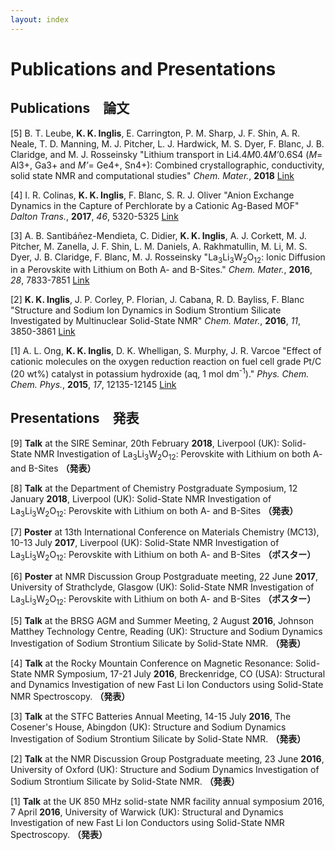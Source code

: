 ```yaml
---
layout: index
---
```

# Publications and Presentations

## Publications　論文

[5\] B. T. Leube, **K. K. Inglis**, E. Carrington, P. M. Sharp, J. F. Shin, A. R. Neale, T. D. Manning, M. J. Pitcher, L. J. Hardwick, M. S. Dyer, F. Blanc, J. B. Claridge, and M. J. Rosseinsky
"Lithium transport in Li4.4<i>M</i>0.4<i>M’</i>0.6S4 (<i>M</i>= Al3+, Ga3+ and <i>M’</i>= Ge4+, Sn4+): Combined crystallographic, conductivity, solid state NMR and computational studies"
*Chem. Mater.*, **2018** [Link](https://pubs.acs.org/doi/10.1021/acs.chemmater.8b03175)

[4\] I. R. Colinas, **K. K. Inglis**, F. Blanc, S. R. J. Oliver
"Anion Exchange Dynamics in the Capture of Perchlorate by a Cationic Ag-Based MOF"
*Dalton Trans.*, **2017**, *46*, 5320-5325 [Link](http://pubs.rsc.org/en/content/articlelanding/2014/dt/c7dt00475c#!divAbstract)

[3\] A. B. Santibáñez-Mendieta, C. Didier, **K. K. Inglis**, A. J. Corkett, M. J. Pitcher, M. Zanella, J. F. Shin, L. M. Daniels, A. Rakhmatullin, M. Li, M. S. Dyer, J. B. Claridge, F. Blanc, M. J. Rosseinsky
"La<sub>3</sub>Li<sub>3</sub>W<sub>2</sub>O<sub>12</sub>: Ionic Diffusion in a Perovskite with Lithium on Both A- and B-Sites."
*Chem. Mater.*, **2016**, *28*, 7833-7851 [Link](http://pubs.acs.org/doi/abs/10.1021/acs.chemmater.6b03220)

[2\] **K. K. Inglis**, J. P. Corley, P. Florian, J. Cabana, R. D. Bayliss, F. Blanc 
"Structure and Sodium Ion Dynamics in Sodium Strontium Silicate Investigated by Multinuclear Solid-State NMR" 
*Chem. Mater.*, **2016**, *11*, 3850-3861 [Link](http://pubs.acs.org/doi/abs/10.1021/acs.chemmater.6b00941) 

[1\] A. L. Ong, **K. K. Inglis**, D. K. Whelligan, S. Murphy, J. R. Varcoe 
"Effect of cationic molecules on 
the oxygen reduction reaction on fuel cell grade Pt/C (20 wt%) catalyst in potassium hydroxide 
(aq, 1 mol dm<sup>-1</sup>)." 
*Phys. Chem. Chem. Phys.*, **2015**, *17*, 12135-12145 [Link](http://pubs.rsc.org/en/Content/ArticleLanding/2015/CP/C4CP04973J) 

## Presentations　発表

[9\] **Talk** at the SIRE Seminar, 20th February **2018**, Liverpool (UK): Solid-State NMR Investigation of La<sub>3</sub>Li<sub>3</sub>W<sub>2</sub>O<sub>12</sub>: Perovskite with Lithium on both A- and B-Sites **（発表）**

[8\] **Talk** at the Department of Chemistry Postgraduate Symposium, 12 January **2018**, Liverpool (UK): Solid-State NMR Investigation of La<sub>3</sub>Li<sub>3</sub>W<sub>2</sub>O<sub>12</sub>: Perovskite with Lithium on both A- and B-Sites **（発表）**

[7\] **Poster** at 13th International Conference on Materials Chemistry (MC13), 10-13 July **2017**, Liverpool (UK): Solid-State NMR Investigation of La<sub>3</sub>Li<sub>3</sub>W<sub>2</sub>O<sub>12</sub>: Perovskite with Lithium on both A- and B-Sites **（ポスター）**

[6\] **Poster** at NMR Discussion Group Postgraduate meeting, 22 June **2017**, University of Strathclyde, Glasgow (UK): Solid-State NMR Investigation of La<sub>3</sub>Li<sub>3</sub>W<sub>2</sub>O<sub>12</sub>: Perovskite with Lithium on both A- and B-Sites **（ポスター）**

[5\] **Talk** at the BRSG AGM and Summer Meeting, 2 August **2016**, Johnson Matthey Technology Centre, Reading (UK): Structure and Sodium Dynamics Investigation of Sodium Strontium Silicate by Solid-State NMR. **（発表）**

[4\] **Talk** at the Rocky Mountain Conference on Magnetic Resonance: Solid-State NMR Symposium, 17-21 July **2016**, Breckenridge, CO (USA): Structural and Dynamics Investigation of new Fast Li Ion Conductors using Solid-State NMR Spectroscopy. **（発表）**

[3\] **Talk** at the STFC Batteries Annual Meeting, 14-15 July **2016**, The Cosener's House, Abingdon (UK): Structure and Sodium Dynamics Investigation of Sodium Strontium Silicate by Solid-State NMR. **（発表）**

[2\] **Talk** at the NMR Discussion Group Postgraduate meeting, 23 June **2016**, University of Oxford (UK): Structure and Sodium Dynamics Investigation of Sodium Strontium Silicate by Solid-State NMR. **（発表）**

[1\] **Talk** at the UK 850 MHz solid-state NMR facility annual symposium 2016, 7 April **2016**, University of Warwick (UK): Structural and Dynamics Investigation of new Fast Li Ion Conductors using Solid-State NMR Spectroscopy. **（発表）**
